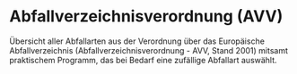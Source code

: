 
# Abfallverzeichnisverordnung (AVV)

Übersicht aller Abfallarten aus der Verordnung über das Europäische Abfallverzeichnis (Abfallverzeichnisverordnung - AVV, Stand 2001) mitsamt praktischem Programm, das bei Bedarf eine zufällige Abfallart auswählt.
